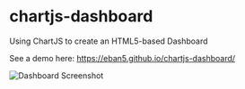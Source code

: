# chartjs-dashboard
Using ChartJS to create an HTML5-based Dashboard

See a demo here: https://eban5.github.io/chartjs-dashboard/

![Dashboard Screenshot](https://github.com/eban5/chartjs-dashboard/blob/master/img/screenshot_2018-08-02.png)
